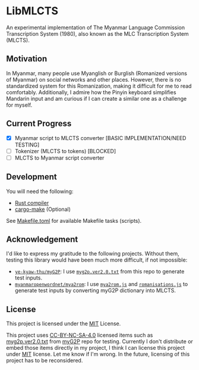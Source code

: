 # LibMLCTS

An experimental implementation of The Myanmar Language Commission Transcription System (1980), also known as the MLC Transcription System (MLCTS).

## Motivation

In Myanmar, many people use Myanglish or Burglish (Romanized versions of Myanmar) on social networks and other places.
However, there is no standardized system for this Romanization, making it difficult for me to read comfortably.
Additionally, I admire how the Pinyin keyboard simplifies Mandarin input and am curious if I can create a similar one as a challenge for myself.

## Current Progress

- [x] Myanmar script to MLCTS converter [BASIC IMPLEMENTATION/NEED TESTING]
- [ ] Tokenizer (MLCTS to tokens) [BLOCKED]
- [ ] MLCTS to Myanmar script converter

## Development

You will need the following:

- [Rust compiler](https://www.rust-lang.org/)
- [cargo-make](https://mise.jdx.dev/) (Optional)

See [Makefile.toml](Makefile.toml) for available Makefile tasks (scripts).

## Acknowledgement

I'd like to express my gratitude to the following projects. Without them, testing this library would have been much more difficult, if not impossible:

- [`ye-kyaw-thu/myG2P`](https://github.com/ye-kyaw-thu/myG2P): I use [`myg2p.ver2.0.txt`](https://github.com/ye-kyaw-thu/myG2P/blob/master/ver2/myg2p.ver2.0.txt) from this repo to generate test inputs.
- [`myanmaropenwordnet/mya2rom`](https://github.com/myanmaropenwordnet/mya2rom): I use [`mya2rom.js`](https://github.com/myanmaropenwordnet/mya2rom/blob/master/mya2rom.js) and [`romanisations.js`](https://github.com/myanmaropenwordnet/mya2rom/blob/master/romanisations.js) to generate test inputs by converting myG2P dictionary into MLCTS.

## License

This project is licensed under the [MIT](LICENSE) License.

This project uses [CC-BY-NC-SA-4.0](https://creativecommons.org/licenses/by-nc-sa/4.0/) licensed items such as [myg2p.ver2.0.txt](https://github.com/ye-kyaw-thu/myG2P/blob/master/ver2/myg2p.ver2.0.txt) from [myG2P](https://github.com/ye-kyaw-thu/myG2P) repo for testing. Currently I don't distribute or embed those items directly in my project, I think I can license this project under [MIT](LICENSE) license. Let me know if I'm wrong. In the future, licensing of this project has to be reconsidered.
